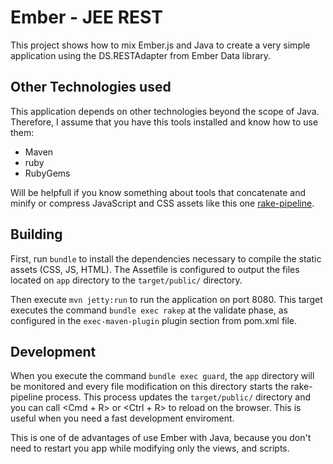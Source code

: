 Ember - JEE REST
=====

This project shows how to mix Ember.js and Java to create a very simple application using the DS.RESTAdapter from Ember Data library.


Other Technologies used
-----

This application depends on other technologies beyond the scope of Java. Therefore, I assume that you have this tools installed and know how to use them:
- Maven
- ruby
- RubyGems

Will be helpfull if you know something about tools that concatenate and minify or compress JavaScript and CSS assets like this one [rake-pipeline](https://github.com/livingsocial/rake-pipeline).


Building
--------

First, run `bundle` to install the dependencies necessary to compile the static assets (CSS, JS, HTML). The Assetfile is configured to output the files located on `app` directory to the `target/public/` directory.

Then execute `mvn jetty:run` to run the application on port 8080. This target executes the command `bundle exec rakep` at the validate phase, as configured in the `exec-maven-plugin` plugin section from pom.xml file.

Development
-----------

When you execute the command `bundle exec guard`, the `app` directory will be monitored and every file modification on this directory starts the rake-pipeline process. This process updates the `target/public/` directory and you can call <Cmd + R> or <Ctrl + R> to reload on the browser. This is useful when you need a fast development enviroment.

This is one of de advantages of use Ember with Java, because you don't need to restart you app while modifying only the views, and scripts.
